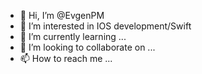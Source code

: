 - 👋 Hi, I’m @EvgenPM
- 👀 I’m interested in IOS development/Swift
- 🌱 I’m currently learning ...
- 💞️ I’m looking to collaborate on ...
- 📫 How to reach me ...

<!---
EvgenPM/EvgenPM is a ✨ special ✨ repository because its `README.md` (this file) appears on your GitHub profile.
You can click the Preview link to take a look at your changes.
--->
